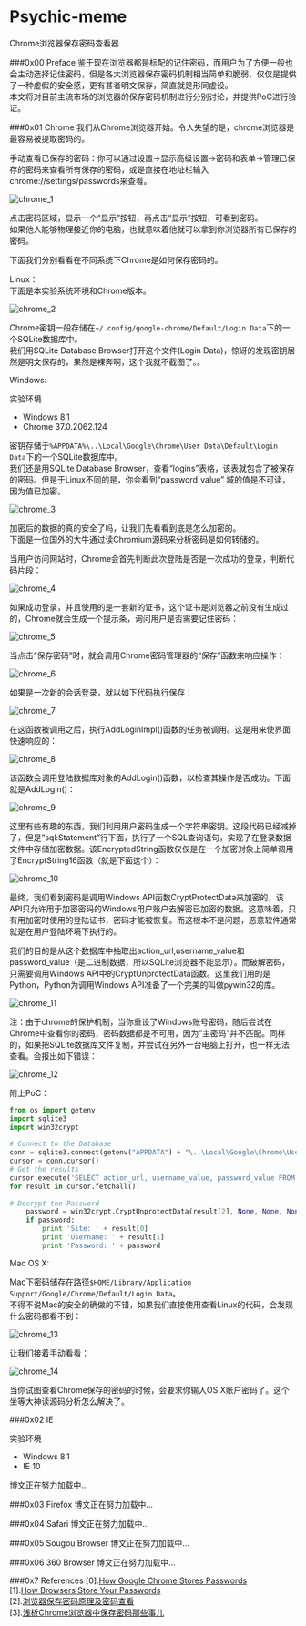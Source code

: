 Psychic-meme
============
Chrome浏览器保存密码查看器

###0x00 Preface
鉴于现在浏览器都是标配的记住密码，而用户为了方便一般也会主动选择记住密码，但是各大浏览器保存密码机制相当简单和脆弱，仅仅是提供了一种虚假的安全感，更有甚者明文保存，简直就是形同虚设。<br>
本文将对目前主流市场的浏览器的保存密码机制进行分别讨论，并提供PoC进行验证。

###0x01 Chrome
我们从Chrome浏览器开始。令人失望的是，chrome浏览器是最容易被提取密码的。

手动查看已保存的密码：你可以通过设置→显示高级设置→密码和表单→管理已保存的密码来查看所有保存的密码，或是直接在地址栏输入chrome://settings/passwords来查看。

![chrome_1](screenshots/chrome_1.jpg)

点击密码区域，显示一个“显示”按钮，再点击“显示”按钮，可看到密码。<br>
如果他人能够物理接近你的电脑，也就意味着他就可以拿到你浏览器所有已保存的密码。

下面我们分别看看在不同系统下Chrome是如何保存密码的。

Linux：<br>
下面是本实验系统环境和Chrome版本。

![chrome_2](screenshots/chrome_2.png)

Chrome密钥一般存储在`~/.config/google-chrome/Default/Login Data`下的一个SQLite数据库中。<br>
我们用SQLite Database Browser打开这个文件(Login Data)，惊讶的发现密钥居然是明文保存的，果然是裸奔啊，这个我就不截图了。。

Windows:
>
实验环境
>>
* Windows 8.1
* Chrome 37.0.2062.124

密钥存储于`%APPDATA%\..\Local\Google\Chrome\User Data\Default\Login Data`下的一个SQLite数据库中。<br>
我们还是用SQLite Database Browser，查看“logins”表格，该表就包含了被保存的密码。但是于Linux不同的是，你会看到“password_value” 域的值是不可读，因为值已加密。

![chrome_3](screenshots/chrome_3.jpg)

加密后的数据的真的安全了吗，让我们先看看到底是怎么加密的。<br>
下面是一位国外的大牛通过读Chromium源码来分析密码是如何转储的。

当用户访问网站时，Chrome会首先判断此次登陆是否是一次成功的登录，判断代码片段：

![chrome_4](screenshots/chrome_4.jpg)

如果成功登录，并且使用的是一套新的证书，这个证书是浏览器之前没有生成过的，Chrome就会生成一个提示条，询问用户是否需要记住密码：

![chrome_5](screenshots/chrome_5.png)

当点击“保存密码”时，就会调用Chrome密码管理器的“保存”函数来响应操作：

![chrome_6](screenshots/chrome_6.png)

如果是一次新的会话登录，就以如下代码执行保存：

![chrome_7](screenshots/chrome_7.png)

在这函数被调用之后，执行AddLoginImpl()函数的任务被调用。这是用来使界面快速响应的：

![chrome_8](screenshots/chrome_8.png)

该函数会调用登陆数据库对象的AddLogin()函数，以检查其操作是否成功。下面就是AddLogin()：

![chrome_9](screenshots/chrome_9.png)

这里有些有趣的东西，我们利用用户密码生成一个字符串密钥。这段代码已经减掉了，但是”sql:Statement”行下面，执行了一个SQL查询语句，实现了在登录数据文件中存储加密数据。该EncryptedString函数仅仅是在一个加密对象上简单调用了EncryptString16函数（就是下面这个）：

![chrome_10](screenshots/chrome_10.png)

最终，我们看到密码是调用Windows API函数CryptProtectData来加密的，该API只允许用于加密密码的Windows用户账户去解密已加密的数据。这意味着，只有用加密时使用的登陆证书，密码才能被恢复。而这根本不是问题，恶意软件通常就是在用户登陆环境下执行的。

我们的目的是从这个数据库中抽取出action_url,username_value和password_value（是二进制数据，所以SQLite浏览器不能显示）。而破解密码，只需要调用Windows API中的CryptUnprotectData函数。这里我们用的是Python，Python为调用Windows API准备了一个完美的叫做pywin32的库。

![chrome_11](screenshots/chrome_11.png)

注：由于chrome的保护机制，当你重设了Windows账号密码，随后尝试在Chrome中查看你的密码，密码数据都是不可用，因为“主密码”并不匹配。同样的，如果把SQLite数据库文件复制，并尝试在另外一台电脑上打开，也一样无法查看。会报出如下错误：

![chrome_12](screenshots/chrome_12.png)

附上PoC：
```python
from os import getenv
import sqlite3
import win32crypt
 
# Connect to the Database
conn = sqlite3.connect(getenv("APPDATA") + "\..\Local\Google\Chrome\User Data\Default\Login Data")
cursor = conn.cursor()
# Get the results
cursor.execute('SELECT action_url, username_value, password_value FROM logins')
for result in cursor.fetchall():
 
# Decrypt the Password
    password = win32crypt.CryptUnprotectData(result[2], None, None, None, 0)[1]
    if password:
        print 'Site: ' + result[0]
        print 'Username: ' + result[1]
        print 'Password: ' + password
```

Mac OS X:

Mac下密码储存在路径`$HOME/Library/Application Support/Google/Chrome/Default/Login Data`。<br>
不得不说Mac的安全的确做的不错，如果我们直接使用查看Linux的代码，会发现什么密码都看不到：

![chrome_13](screenshots/chrome_13.png)

让我们接着手动看看：

![chrome_14](screenshots/chrome_14.png)

当你试图查看Chrome保存的密码的时候，会要求你输入OS X账户密码了。这个坐等大神读源码分析怎么解决了。

###0x02 IE
>
实验环境
>>
* Windows 8.1
* IE 10

博文正在努力加载中...

###0x03 Firefox
博文正在努力加载中...

###0x04 Safari
博文正在努力加载中...

###0x05 Sougou Browser
博文正在努力加载中...

###0x06 360 Browser
博文正在努力加载中...

###0x7 References
[0].[How Google Chrome Stores Passwords](http://tech.pro/tutorial/828/how-google-chrome-stores-passwords)<br>
[1].[How Browsers Store Your Passwords](http://raidersec.blogspot.com/2013/06/how-browsers-store-your-passwords-and.html)<br>
[2].[浏览器保存密码原理及密码查看](http://www.cnseay.com/4059/)<br>
[3].[浅析Chrome浏览器中保存密码那些事儿](http://os.51cto.com/art/201212/370210.htm)
